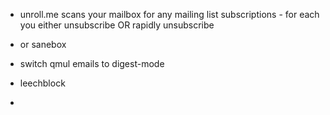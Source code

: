 * unroll.me scans your mailbox for any mailing list subscriptions - for each you either unsubscribe OR rapidly unsubscribe
* or sanebox

* switch qmul emails to digest-mode
* leechblock
* 